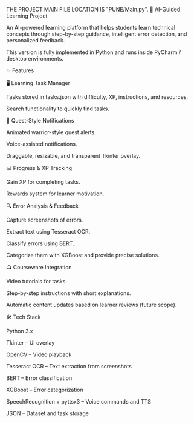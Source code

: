 THE PROJECT MAIN FILE LOCATION IS "PUNE/Main.py".
📘 AI-Guided Learning Project

An AI-powered learning platform that helps students learn technical concepts through step-by-step guidance, intelligent error detection, and personalized feedback.

This version is fully implemented in Python and runs inside PyCharm / desktop environments.

✨ Features

🖥️ Learning Task Manager

Tasks stored in tasks.json with difficulty, XP, instructions, and resources.

Search functionality to quickly find tasks.

🎯 Quest-Style Notifications

Animated warrior-style quest alerts.

Voice-assisted notifications.

Draggable, resizable, and transparent Tkinter overlay.

📊 Progress & XP Tracking

Gain XP for completing tasks.

Rewards system for learner motivation.

🔍 Error Analysis & Feedback

Capture screenshots of errors.

Extract text using Tesseract OCR.

Classify errors using BERT.

Categorize them with XGBoost and provide precise solutions.

📺 Courseware Integration

Video tutorials for tasks.

Step-by-step instructions with short explanations.

Automatic content updates based on learner reviews (future scope).

🛠️ Tech Stack

Python 3.x

Tkinter – UI overlay

OpenCV – Video playback

Tesseract OCR – Text extraction from screenshots

BERT – Error classification

XGBoost – Error categorization

SpeechRecognition + pyttsx3 – Voice commands and TTS

JSON – Dataset and task storage
